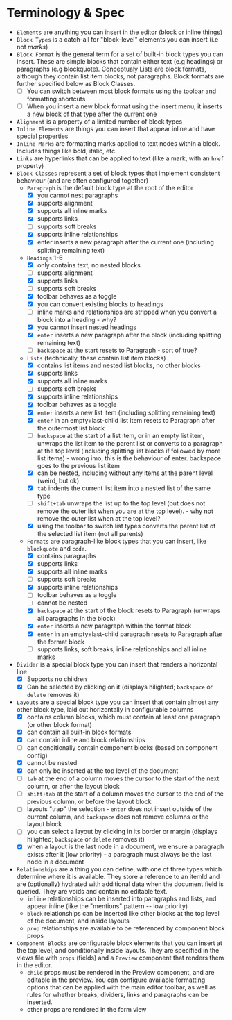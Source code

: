 # Terminology & Spec

- `Elements` are anything you can insert in the editor (block or inline things)
- `Block Types` is a catch-all for "block-level" elements you can insert (i.e not _marks_)
- `Block Format` is the general term for a set of built-in block types you can insert. These are simple blocks that contain either text (e.g headings) or paragraphs (e.g blockquote). Conceptualy Lists are block formats, although they contain list item blocks, not paragraphs. Block formats are further specified below as Block Classes.
  - [ ] You can switch between most block formats using the toolbar and formatting shortcuts
  - [ ] When you insert a new block format using the insert menu, it inserts a new block of that type after the current one
- `Alignment` is a property of a limited number of block types
- `Inline Elements` are things you can insert that appear inline and have special properties
- `Inline Marks` are formatting marks applied to text nodes within a block. Includes things like bold, italic, etc.
- `Links` are hyperlinks that can be applied to text (like a mark, with an `href` property)
- `Block Classes` represent a set of block types that implement consistent behaviour (and are often configured together)
  - `Paragraph` is the default block type at the root of the editor
    - [x] you cannot nest paragraphs
    - [x] supports alignment
    - [x] supports all inline marks
    - [x] supports links
    - [ ] supports soft breaks
    - [x] supports inline relationships
    - [x] enter inserts a new paragraph after the current one (including splitting remaining text)
  - `Headings` 1-6
    - [x] only contains text, no nested blocks
    - [ ] supports alignment
    - [x] supports links
    - [ ] supports soft breaks
    - [x] toolbar behaves as a toggle
    - [x] you can convert existing blocks to headings
    - [ ] inline marks and relationships are stripped when you convert a block into a heading - why?
    - [x] you cannot insert nested headings
    - [x] `enter` inserts a new paragraph after the block (including splitting remaining text)
    - [ ] `backspace` at the start resets to Paragraph - sort of true?
  - `Lists` (technically, these contain list item blocks)
    - [x] contains list items and nested list blocks, no other blocks
    - [x] supports links
    - [x] supports all inline marks
    - [ ] supports soft breaks
    - [x] supports inline relationships
    - [x] toolbar behaves as a toggle
    - [x] `enter` inserts a new list item (including splitting remaining text)
    - [x] `enter` in an empty+last-child list item resets to Paragraph after the outermost list block
    - [ ] `backspace` at the start of a list item, or in an empty list item, unwraps the list item to the parent list or converts to a paragraph at the top level (including splitting list blocks if followed by more list items) - wrong imo, this is the behaviour of enter. backspace goes to the previous list item
    - [x] can be nested, including without any items at the parent level (weird, but ok)
    - [x] `tab` indents the current list item into a nested list of the same type
    - [ ] `shift+tab` unwraps the list up to the top level (but does not remove the outer list when you are at the top level). - why not remove the outer list when at the top level?
    - [x] using the toolbar to switch list types converts the parent list of the selected list item (not all parents)
  - `Formats` are paragraph-like block types that you can insert, like `blockquote` and `code`.
    - [x] contains paragraphs
    - [x] supports links
    - [x] supports all inline marks
    - [ ] supports soft breaks
    - [x] supports inline relationships
    - [ ] toolbar behaves as a toggle
    - [ ] cannot be nested
    - [x] `backspace` at the start of the block resets to Paragraph (unwraps all paragraphs in the block)
    - [x] `enter` inserts a new paragraph within the format block
    - [x] `enter` in an empty+last-child paragraph resets to Paragraph after the format block
    - [ ] supports links, soft breaks, inline relationships and all inline marks
- `Divider` is a special block type you can insert that renders a horizontal line
  - [x] Supports no children
  - [x] Can be selected by clicking on it (displays hilighted; `backspace` or `delete` removes it)
- `Layouts` are a special block type you can insert that contain almost any other block type, laid out horizontally in configurable columns
  - [x] contains column blocks, which must contain at least one paragraph (or other block format)
  - [x] can contain all built-in block formats
  - [x] can contain inline and block relationships
  - [ ] can conditionally contain component blocks (based on component config)
  - [x] cannot be nested
  - [x] can only be inserted at the top level of the document
  - [ ] `tab` at the end of a column moves the cursor to the start of the next column, or after the layout block
  - [ ] `shift+tab` at the start of a column moves the cursor to the end of the previous column, or before the layout block
  - [ ] layouts "trap" the selection - `enter` does not insert outside of the current column, and `backspace` does not remove columns or the layout block
  - [ ] you can select a layout by clicking in its border or margin (displays hilighted; `backspace` or `delete` removes it)
  - [x] when a layout is the last node in a document, we ensure a paragraph exists after it (low priority) - a paragraph must always be the last node in a document
- `Relationships` are a thing you can define, with one of three types which determine where it is available. They store a reference to an itemId and are (optionally) hydrated with additional data when the document field is queried. They are voids and contain no editable text.
  - `inline` relationships can be inserted into paragraphs and lists, and appear inline (like the "mentions" pattern -- low priority)
  - `block` relationships can be inserted like other blocks at the top level of the document, and inside layouts
  - `prop` relationships are available to be referenced by component block props
- `Component Blocks` are configurable block elements that you can insert at the top level, and conditionally inside layouts. They are specified in the views file with `props` (fields) and a `Preview` component that renders them in the editor.
  - `child` props must be rendered in the Preview component, and are editable in the preview. You can configure available formatting options that can be applied with the main editor toolbar, as well as rules for whether breaks, dividers, links and paragraphs can be inserted.
  - other props are rendered in the form view
